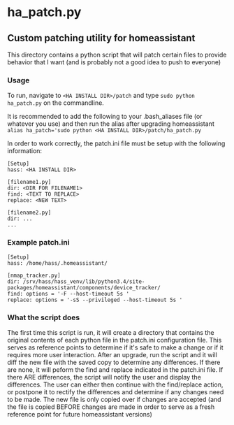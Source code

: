 # ha_patch.py
## Custom patching utility for homeassistant

This directory contains a python script that will patch certain files to provide
behavior that I want (and is probably not a good idea to push to everyone)

### Usage
To run, navigate to ```<HA INSTALL DIR>/patch``` and type
```sudo python ha_patch.py```
on the commandline.  

It is recommended to add the following to your .bash_aliases file (or whatever you use)
and then run the alias after upgrading homeassistant
```alias ha_patch='sudo python <HA INSTALL DIR>/patch/ha_patch.py```

In order to work correctly, the patch.ini file must be setup with the following information:

```
[Setup]
hass: <HA INSTALL DIR>

[filename1.py]
dir: <DIR FOR FILENAME1>
find: <TEXT TO REPLACE>
replace: <NEW TEXT>

[filename2.py]
dir: ...
...
```

### Example patch.ini
```
[Setup]
hass: /home/hass/.homeassistant/

[nmap_tracker.py]
dir: /srv/hass/hass_venv/lib/python3.4/site-packages/homeassistant/components/device_tracker/
find: options = '-F --host-timeout 5s '
replace: options = '-sS --privileged --host-timeout 5s '
```

### What the script does
The first time this script is run, it will create a directory that contains the original contents
of each python file in the patch.ini configuration file.  This serves as reference points to determine if 
it's safe to make a change or if it requires more user interaction.  After an upgrade, run the script and it 
will diff the new file with the saved copy to determine any differences.  If there are none, it will peform 
the find and replace indicated in the patch.ini file.  If there ARE differences, the script will notify the 
user and display the differences.  The user can either then continue with the find/replace action, or postpone
it to rectify the differences and determine if any changes need to be made.  The new file is only copied over
if changes are accepted (and the file is copied BEFORE changes are made in order to serve as a fresh reference 
point for future homeassistant versions)


